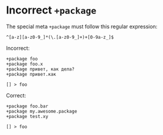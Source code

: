 # Incorrect `+package`

The special meta `+package` must follow this regular expression:

```regexp
^[a-z][a-z0-9_]*(\.[a-z0-9_]+)+[0-9a-z_]$
```

Incorrect:

```eo
+package foo
+package foo.x
+package привет, как дела?
+package привет.как

[] > foo
```

Correct:

```eo
+package foo.bar
+package my.awesome.package
+package test.xy

[] > foo
```
